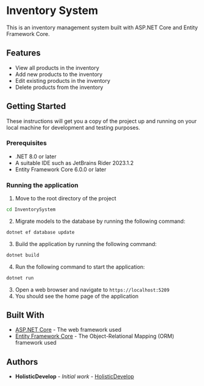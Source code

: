 # Inventory System

This is an inventory management system built with ASP.NET Core and Entity Framework Core.

## Features

- View all products in the inventory
- Add new products to the inventory
- Edit existing products in the inventory
- Delete products from the inventory

## Getting Started

These instructions will get you a copy of the project up and running on your local machine for development and testing purposes.

### Prerequisites

- .NET 8.0 or later
- A suitable IDE such as JetBrains Rider 2023.1.2
- Entity Framework Core 6.0.0 or later

### Running the application

1. Move to the root directory of the project
```bash
cd InventorySystem
```

2. Migrate models to the database by running the following command:

```bash
dotnet ef database update
```

3. Build the application by running the following command:

```bash
dotnet build
```

4. Run the following command to start the application:

```bash
dotnet run
```

3. Open a web browser and navigate to `https://localhost:5209`
4. You should see the home page of the application


## Built With

- [ASP.NET Core](https://dotnet.microsoft.com/apps/aspnet) - The web framework used
- [Entity Framework Core](https://docs.microsoft.com/en-us/ef/core/) - The Object-Relational Mapping (ORM) framework used

## Authors

- **HolisticDevelop** - *Initial work* - [HolisticDevelop](https://github.com/HolisticDevelop)
